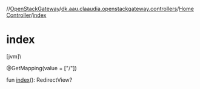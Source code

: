 //[OpenStackGateway](../../../index.md)/[dk.aau.claaudia.openstackgateway.controllers](../index.md)/[HomeController](index.md)/[index](--index--.md)

# index

[jvm]\

@GetMapping(value = ["/"])

fun [index](--index--.md)(): RedirectView?
